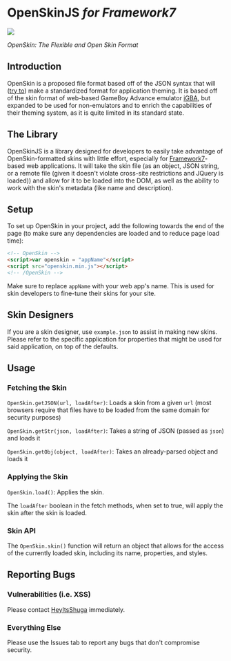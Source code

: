 # OpenSkinJS *for Framework7*
![](https://raw.githubusercontent.com/Shugabuga/OpenSkinJS/master/OpenSkin.png)

*OpenSkin: The Flexible and Open Skin Format*

## Introduction

OpenSkin is a proposed file format based off of the JSON syntax that will ([try to](https://xkcd.com/927/)) make a standardized format for application theming. It is based off of the skin format of web-based GameBoy Advance emulator [iGBA](https://igbemu.com), but expanded to be used for non-emulators and to enrich the capabilities of their theming system, as it is quite limited in its standard state.

## The Library

OpenSkinJS is a library designed for developers to easily take advantage of OpenSkin-formatted skins with little effort, especially for [Framework7](http://framework7.io)-based web applications. It will take the skin file (as an object, JSON string, or a remote file (given it doesn't violate cross-site restrictions and JQuery is loaded)) and allow for it to be loaded into the DOM, as well as the ability to work with the skin's metadata (like name and description).

## Setup

To set up OpenSkin in your project, add the following towards the end of the page (to make sure any dependencies are loaded and to reduce page load time):

```html
<!-- OpenSkin -->
<script>var openskin = "appName"</script>
<script src="openskin.min.js"></script>
<!-- /OpenSkin -->
```

Make sure to replace `appName` with your web app's name. This is used for skin developers to fine-tune their skins for your site.

## Skin Designers

If you are a skin designer, use `example.json` to assist in making new skins. Please refer to the specific application for properties that might be used for said application, on top of the defaults.

## Usage

### Fetching the Skin

`OpenSkin.getJSON(url, loadAfter)`: Loads a skin from a given `url` (most browsers require that files have to be loaded from the same domain for security purposes)

`OpenSkin.getStr(json, loadAfter)`: Takes a string of JSON (passed as `json`) and loads it

`OpenSkin.getObj(object, loadAfter)`: Takes an already-parsed object and loads it

### Applying the Skin

`OpenSkin.load()`: Applies the skin.

The `loadAfter` boolean in the fetch methods, when set to true, will apply the skin after the skin is loaded.

### Skin API

The `OpenSkin.skin()` function will return an object that allows for the access of the currently loaded skin, including its name, properties, and styles.

## Reporting Bugs

### Vulnerabilities (i.e. XSS)

Please contact [HeyItsShuga](https://twitter.com/HeyItsShuga) immediately.

### Everything Else

Please use the Issues tab to report any bugs that don't compromise security.
